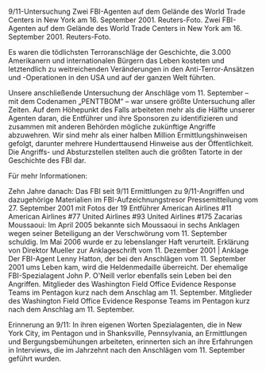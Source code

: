 9/11-Untersuchung
Zwei FBI-Agenten auf dem Gelände des World Trade Centers in New York am 16. September 2001. Reuters-Foto.
Zwei FBI-Agenten auf dem Gelände des World Trade Centers in New York am 16. September 2001. Reuters-Foto.


Es waren die tödlichsten Terroranschläge der Geschichte, die 3.000 Amerikanern und internationalen Bürgern das Leben kosteten und letztendlich zu weitreichenden Veränderungen in den Anti-Terror-Ansätzen und -Operationen in den USA und auf der ganzen Welt führten.

Unsere anschließende Untersuchung der Anschläge vom 11. September – mit dem Codenamen „PENTTBOM“ – war unsere größte Untersuchung aller Zeiten. Auf dem Höhepunkt des Falls arbeiteten mehr als die Hälfte unserer Agenten daran, die Entführer und ihre Sponsoren zu identifizieren und zusammen mit anderen Behörden mögliche zukünftige Angriffe abzuwehren. Wir sind mehr als einer halben Million Ermittlungshinweisen gefolgt, darunter mehrere Hunderttausend Hinweise aus der Öffentlichkeit. Die Angriffs- und Absturzstellen stellten auch die größten Tatorte in der Geschichte des FBI dar.

Für mehr Informationen:

Zehn Jahre danach: Das FBI seit 9/11
Ermittlungen zu 9/11-Angriffen und dazugehörige Materialien im FBI-Aufzeichnungstresor
Pressemitteilung vom 27. September 2001 mit Fotos der 19 Entführer
American Airlines #11
American Airlines #77
United Airlines #93
United Airlines #175
Zacarias Moussaoui: Im April 2005 bekannte sich Moussaoui in sechs Anklagen wegen seiner Beteiligung an der Verschwörung vom 11. September schuldig. Im Mai 2006 wurde er zu lebenslanger Haft verurteilt. Erklärung von Direktor Mueller zur Anklageschrift vom 11. Dezember 2001 | Anklage
Der FBI-Agent Lenny Hatton, der bei den Anschlägen vom 11. September 2001 ums Leben kam, wird die Heldenmedaille überreicht. Der ehemalige FBI-Spezialagent John P. O'Neill verlor ebenfalls sein Leben bei den Angriffen.
Mitglieder des Washington Field Office Evidence Response Teams im Pentagon kurz nach dem Anschlag am 11. September.
Mitglieder des Washington Field Office Evidence Response Teams im Pentagon kurz nach dem Anschlag am 11. September.

Erinnerung an 9/11: In ihren eigenen Worten
Spezialagenten, die in New York City, im Pentagon und in Shanksville, Pennsylvania, an Ermittlungen und Bergungsbemühungen arbeiteten, erinnerten sich an ihre Erfahrungen in Interviews, die im Jahrzehnt nach den Anschlägen vom 11. September geführt wurden.

